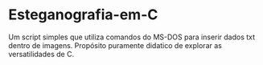 # Esteganografia-em-C
Um script simples que utiliza comandos do MS-DOS para inserir dados txt dentro de imagens. Propósito puramente didatico de explorar as versatilidades de C.
